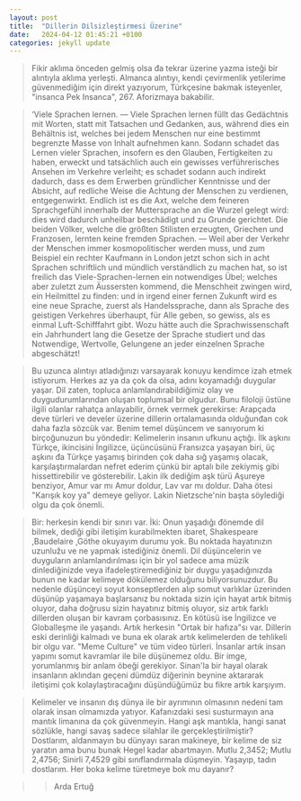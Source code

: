 ```yaml
---
layout: post
title:  "Dillerin Dilsizleştirmesi Üzerine"
date:   2024-04-12 01:45:21 +0100
categories: jekyll update
---
```

> Fikir aklıma önceden gelmiş olsa đa tekrar üzerine yazma isteği bir alıntıyla aklıma yerleşti. Almanca alıntıyı, kendi çevirmenlik yetilerime güvenmediğim için direkt yazıyorum, Türkçesine bakmak isteyenler, "insanca Pek Insanca", 267. Aforizmaya bakabilir. 

> ‘Viele Sprachen lernen. — Viele Sprachen lernen füllt das Gedächtnis mit Worten, statt mit Tatsachen und Gedanken, aus, während dies ein Behältnis ist, welches bei jedem Menschen nur eine bestimmt begrenzte Masse von Inhalt aufnehmen kann. Sodann schadet das Lernen vieler Sprachen, insofern es den Glauben, Fertigkeiten zu haben, erweckt und tatsächlich auch ein gewisses verführerisches Ansehen im Verkehre verleiht; es schadet sodann auch indirekt dadurch, dass es dem Erwerben gründlicher Kenntnisse und der Absicht, auf redliche Weise die Achtung der Menschen zu verdienen, entgegenwirkt. Endlich ist es die Axt, welche dem feineren Sprachgefühl innerhalb der Muttersprache an die Wurzel gelegt wird: dies wird dadurch unheilbar beschädigt und zu Grunde gerichtet. Die beiden Völker, welche die größten Stilisten erzeugten, Griechen und Franzosen, lernten keine fremden Sprachen. — Weil aber der Verkehr der Menschen immer kosmopolitischer werden muss, und zum Beispiel ein rechter Kaufmann in London jetzt schon sich in acht Sprachen schriftlich und mündlich verständlich zu machen hat, so ist freilich das Viele-Sprachen-lernen ein notwendiges Übel; welches aber zuletzt zum Äussersten kommend, die Menschheit zwingen wird, ein Heilmittel zu finden: und in irgend einer fernen Zukunft wird es eine neue Sprache, zuerst als Handelssprache, dann als Sprache des geistigen Verkehres überhaupt, für Alle geben, so gewiss, als es einmal Luft-Schifffahrt gibt. Wozu hätte auch die Sprachwissenschaft ein Jahrhundert lang die Gesetze der Sprache studiert und das Notwendige, Wertvolle, Gelungene an jeder einzelnen Sprache abgeschätzt! 

> Bu uzunca alıntıyı atladığınızı varsayarak konuyu kendimce izah etmek istiyorum. Herkes az ya da çok da olsa, adını koyamadığı duygular yaşar. Dil zaten, topluca anlamlandırabildiğimiz olay ve duygudurumlarından oluşan toplumsal bir olgudur. Bunu filoloji üstüne ilgili olanlar rahatça anlayabilir, örnek vermek gerekirse: Arapçada deve türleri ve develer üzerine dillerin ortalamasında olduğunđan cok daha fazla sözcük var. Benim temel düşüncem ve sanıyorum ki birçoğunuzun bu yöndedir: Kelimelerin insanın ufkunu açtığı. İlk aşkını Türkçe, ikincisini İngilizce, üçüncüsünü Fransızca yaşayan biri, üç aşkını đa Türkçe yaşamış birinden çok daha sığ yaşamış olacak, karşılaştırmalardan nefret ederim çünkü bir aptalı bile zekiymiş gibi hissettirebilir ve gösterebilir. Lakin ilk dediğim aşk türü Aşureye benziyor, Amur var mı Amur doldur, Lav var mı doldur. Daha ötesi "Karışık koy ya" demeye geliyor. Lakin Nietzsche'nin başta söylediği olgu da çok önemli. 

> Bir: herkesin kendi bir sınırı var. İki: Onun yaşadığı đönemde dil bilmek, dediği gibi iletişim kurabilmekten ibaret, Shakespeare ,Baudelaire ,Göthe okuyayım durumu yok. Bu noktada hayatınızın uzunlužu ve ne yapmak istediğiniz önemli. Dil düşüncelerin ve duyguların anlamlandırılması için bir yol sadece ama müzik dinlediğinizde veya ifadeleştiremediğiniz bir duygu yaşadığınızda bunun ne kadar kelimeye dökülemez olduğunu biliyorsunuzdur. Bu nedenle düşünceyi soyut konseptlerden alıp somut varlıklar üzerinden düşünüp yaşamaya başlarsanız bu noktada sizin için hayat artık bitmiş oluyor, daha doğrusu sizin hayatınız bitmiş oluyor, siz artık farklı dillerden oluşan bir kavram çorbasısınız. En kötüsü ise İngilizce ve Globalleşme ile yaşandı. Artık herkesin "Ortak bir hafıza"sı var. Dillerin eski derinliği kalmadı ve buna ek olarak artık kelimelerden de tehlikeli bir olgu var. "Meme Culture" ve tüm video türleri. İnsanlar artık insan yapımı somut kavramlar ile bile düşünemez oldu. Bir imge, yorumlanmış bir anlam öbeği gerekiyor. Sinan'la bir hayal olarak insanların aklından geçeni dümdüz diğerinin beynine aktararak iletişimi çok kolaylaştıracağını düşündüğümüz bu fikre artık karşıyım. 

> Kelimeler ve insanın dış dünya ile bir ayrımının olmasının nedeni tam olarak insan olmamızda yatıyor. Kafanızdaki sesi susturmayın ana mantık limanına da çok güvenmeyin. Hangi aşk mantıkla, hangi sanat sözlükle, hangi savaş sadece silahlar ile gerçekleştirilmiştir? Dostlarım, aldanmayın bu dünyayı saran makineye, bir kelime de siz yaratın ama bunu bunak Hegel kadar abartmayın. Mutlu 2,3452; Mutlu 2,4756; Sinirli 7,4529 gibi sınıflandırmala düşmeyin. Yaşayıp, tadın dostlarım. Her boka kelime türetmeye bok mu dayanır?


>> Arda Ertuğ
